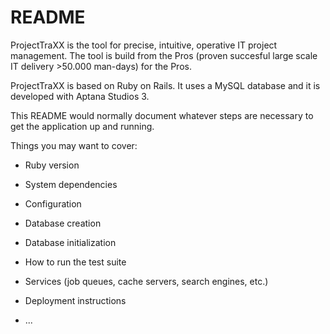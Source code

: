 # README

ProjectTraXX is the tool for precise, intuitive, operative IT project management. 
The tool is build from the Pros (proven succesful large scale IT delivery >50.000 man-days) for the Pros.

ProjectTraXX is based on Ruby on Rails. It uses a MySQL database and it is developed with Aptana Studios 3. 

This README would normally document whatever steps are necessary to get the
application up and running.

Things you may want to cover:

* Ruby version

* System dependencies

* Configuration

* Database creation

* Database initialization

* How to run the test suite

* Services (job queues, cache servers, search engines, etc.)

* Deployment instructions

* ...
